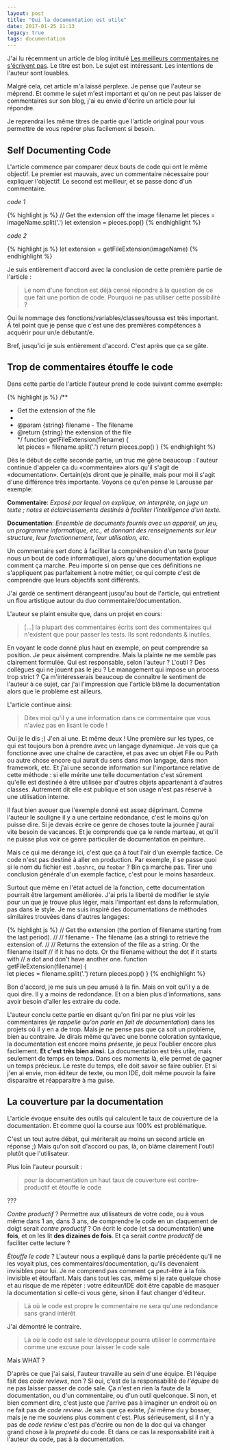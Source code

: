 ```yaml
---
layout: post
title: "Oui la documentation est utile"
date: 2017-01-25 11:13
legacy: true
tags: documentation
---
```


J'ai lu récemment un article de blog intitulé
[Les meilleurs commentaires ne s'écrivent pas](https://blog.nathanaelcherrier.com/2017/01/11/les-meilleurs-commentaires-ne-secrivent-pas/).
Le titre est bon. Le sujet est intéressant. Les
intentions de l'auteur sont louables.

Malgré cela, cet article m'a laissé perplexe. Je pense que l'auteur se méprend.
Et comme le sujet m'est important et qu'on ne peut pas laisser de commentaires
sur son blog, j'ai eu envie d'écrire un article pour lui répondre.

Je reprendrai les même titres de partie que l'article original pour vous
permettre de vous repérer plus facilement si besoin.

<!-- more -->

## Self Documenting Code

L'article commence par comparer deux bouts de code qui ont le même objectif. Le
premier est mauvais, avec un commentaire nécessaire pour expliquer l'objectif.
Le second est meilleur, et se passe donc d'un commentaire.

*code 1*

{% highlight js %}
// Get the extension off the image filename
let pieces = imageName.split('.')
let extension = pieces.pop()
{% endhighlight %}

*code 2*

{% highlight js %}
let extension = getFileExtension(imageName)
{% endhighlight %}

Je suis entièrement d'accord avec la conclusion de cette première partie de
l'article :

> Le nom d'une fonction est déjà censé répondre à la question de ce que fait
> une portion de code. Pourquoi ne pas utiliser cette possibilité ?

Oui le nommage des fonctions/variables/classes/toussa est très important. À tel
point que je pense que c'est une des premières compétences à acquérir pour un/e
débutant/e.

Bref, jusqu'ici je suis entièrement d'accord. C'est après que ça se gâte.

## Trop de commentaires étouffe le code

Dans cette partie de l'article l'auteur prend le code suivant comme exemple:

{% highlight js %}
/**
 * Get the extension of the file
 * 
 * @param {string} filename - The filename
 * @return {string} the extension of the file  
 */
function getFileExtension(filename) {  
  let pieces = filename.split('.')
  return pieces.pop()
}
{% endhighlight %}

Dès le début de cette seconde partie,
un truc me gène beaucoup : l'auteur continue d'appeler ça du
«commentaire» alors qu'il s'agit de «documentation». Certain(e)s diront que je
pinaille, mais pour moi il s'agit d'une différence très importante. Voyons ce
qu'en pense le Larousse par exemple:

**Commentaire**: *Exposé par lequel on explique, on interprète, on juge un
texte ; notes et éclaircissements destinés à faciliter l'intelligence d'un
texte.*

**Documentation**: *Ensemble de documents fournis avec un appareil, un jeu, un
programme informatique, etc., et donnant des renseignements sur leur structure,
leur fonctionnement, leur utilisation, etc.*

Un commentaire sert donc à faciliter la compréhension d'un texte (pour nous un
bout de code informatique), alors qu'une documentation explique comment ça
marche. Peu importe si on pense que ces définitions ne s'appliquent pas
parfaitement à notre métier, ce qui compte c'est de comprendre que leurs
objectifs sont différents.

J'ai gardé ce sentiment dérangeant jusqu'au bout de l'article, qui entretient un flou
artistique autour du duo commentaire/documentation.

L'auteur se plaint ensuite que, dans un projet en cours:

> […] la plupart des commentaires écrits sont des commentaires qui n'existent
> que pour passer les tests. Ils sont redondants & inutiles.

En voyant le code donné plus haut en exemple, on peut comprendre sa position.
_Je_ peux aisément comprendre. Mais la plainte ne me semble pas clairement formulée. Qui est
responsable, selon l'auteur ? L'outil ?
Des collègues qui ne jouent pas le jeu ?
Le management qui impose un process trop strict ?
Ça m'intéresserais beaucoup de connaître le sentiment de l'auteur à ce sujet,
car j'ai l'impression que l'article blâme la documentation alors que le
problème est ailleurs.

L'article continue ainsi:

> Dites moi qu'il y a une information dans ce commentaire que vous n'aviez pas
> en lisant le code !

Oui je le dis ;) J'en ai une. Et même deux ! Une première sur les types, ce qui
est toujours bon à prendre avec un langage dynamique. Je vois que ça
fonctionne avec une chaîne de caractère, et pas avec un objet File ou Path ou
autre chose encore qui aurait du sens dans mon langage, dans mon framework, etc.
Et j'ai une
seconde information sur l'importance relative de cette méthode : si elle mérite une telle
documentation c'est sûrement qu'elle est destinée à être utilisée par d'autres
objets appartenant à d'autres classes. Autrement dit elle est publique et son
usage n'est pas réservé à une utilisation interne.

Il faut bien avouer que l'exemple donné est assez déprimant. Comme l'auteur le
souligne il y a une certaine redondance, c'est le moins qu'on puisse dire.
Si je devais écrire ce genre de choses
toute la journée j'aurai vite besoin de vacances. Et je comprends que ça le rende
marteau, et qu'il ne puisse plus voir ce genre particulier de documentation en peinture.

Mais ce qui me dérange ici, c'est que ça à tout l'air d'un exemple factice.
Ce code n'est pas destiné à aller en production. Par exemple, il se passe quoi
si le nom du fichier est `.bashrc`, ou `foobar` ? Bin ça marche pas.
Tirer une conclusion générale d'un exemple factice, c'est pour le moins
hasardeux.

Surtout que même en l'état actuel de la fonction, cette documentation
pourrait être largement améliorée. J'ai pris la liberté de modifier le
style pour un que je trouve plus léger, mais l'important est dans la
reformulation, pas dans le style.  Je me suis inspiré des documentations de
méthodes similaires trouvées dans d'autres langages:

{% highlight js %}
// Get the extension (the portion of filename starting from the last period).
//
// filename - The filename (as a string) to retrieve the extension of.
//
// Returns the extension of the file as a string. Or the filename itself
// if it has no dots. Or the filename without the dot if it starts with 
// a dot and don't have another one.
function getFileExtension(filename) {  
  let pieces = filename.split('.')
  return pieces.pop()
}
{% endhighlight %}

Bon d'accord, je me suis un peu amusé à la fin. Mais
on voit qu'il y a de quoi dire. Il y a moins de redondance. Et on a bien
plus d'informations, sans avoir besoin d'aller les extraire du code.

L'auteur conclu cette partie en disant qu'on fini par ne plus voir les
commentaires (*je rappelle qu'on parle en fait de documentation*) dans les projets
où il y en a de trop. Mais je ne pense pas que ça soit un problème, bien au
contraire. Je dirais même qu'avec une bonne coloration syntaxique, la documentation est
encore moins *présente*, je peux l'oublier encore plus facilement. **Et c'est très bien ainsi.**
La documentation est très utile, mais seulement de temps en temps. Dans ces
moments là, elle permet de gagner un temps précieux. Le reste du temps, elle doit
savoir se faire oublier. Et si j'en ai envie, mon éditeur de texte, ou mon IDE,
doit même pouvoir la faire disparaitre et réapparaitre à ma guise.

## La couverture par la documentation

L'article évoque ensuite des outils qui calculent le taux de couverture de la documentation.
Et comme quoi la course aux 100% est problématique.

C'est un tout autre débat, qui mériterait au moins un second article en réponse ;)
Mais qu'on soit d'accord ou pas, là, on blâme clairement l'outil plutôt que l'utilisateur.

Plus loin l'auteur poursuit :

> pour la documentation un haut taux de couverture est contre-productif et étouffe le code

???

*Contre productif* ? Permettre aux utilisateurs de votre code, ou à vous même dans
1 an, dans 3 ans, de comprendre le code en un claquement de doigt serait
*contre productif* ? On écrit le code (et sa documentation) **une fois**, et on les
lit **des dizaines de fois**. Et ça serait *contre productif* de faciliter cette
lecture ?

*Étouffe le code* ? L'auteur nous a expliqué dans la partie précédente qu'il ne
les voyait plus, ces commentaires/documentation, qu'ils devenaient invisibles
pour lui. Je ne comprend pas comment ça peut-être à la fois invisible et étouffant.
 Mais dans tout les cas, même si je rate quelque chose et au risque de me répéter :
votre éditeur/IDE doit être capable de masquer la documentation si celle-ci vous
gène, sinon il faut changer d'éditeur.

> Là où le code est propre le commentaire ne sera qu'une redondance sans grand intérêt

J'ai démontré le contraire.

> Là où le code est sale le développeur pourra utiliser le commentaire comme une
> excuse pour laisser le code sale

Mais WHAT ?

D'après ce que j'ai saisi, l'auteur travaille au sein d'une équipe. Et l'équipe
fait des *code reviews*, non ? Si oui, c'est de la responsabilité de *l'équipe*
de ne pas laisser passer de code sale. Ça n'est en rien la faute de la documentation, ou d'un commentaire,
ou d'un outil quelconque.
Si non, et bien comment dire, c'est juste que j'arrive pas à imaginer un endroit où on ne fait
pas de *code review*. Je sais que ça existe, j'ai même du y bosser, mais je ne me
souviens plus comment c'est. Plus sérieusement, si il n'y a pas de *code review* c'est pas
d'écrire ou non de la doc qui va changer grand chose à la *propreté* du code.
Et dans ce cas la responsabilité irait à l'auteur du code, pas à la documentation.


